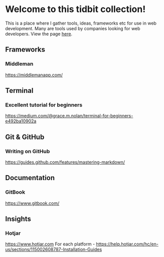 # Welcome to this tidbit collection!
This is a place where I gather tools, ideas, frameworks etc for use in web development. Many are tools used by companies looking for web developers.  View the page [here](https://aliciavanzijl.github.io/webdevtidbits/).

## Frameworks

### Middleman
https://middlemanapp.com/

## Terminal

### Excellent tutorial for beginners
https://medium.com/@grace.m.nolan/terminal-for-beginners-e492ba10902a

## Git & GitHub

### Writing on GitHub
https://guides.github.com/features/mastering-markdown/

## Documentation

### GitBook
https://www.gitbook.com/

## Insights

### Hotjar
https://www.hotjar.com
For each platform - https://help.hotjar.com/hc/en-us/sections/115002608787-Installation-Guides

